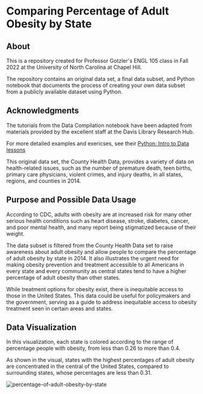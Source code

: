 # Comparing Percentage of Adult Obesity by State

## About
This is a repository created for Professor Gotzler's ENGL 105 class in Fall 2022 at the University of North Carolina at Chapel Hill. 

The repository contains an original data set, a final data subset, and Python notebook that documents the process of creating your own data subset from a publicly available dataset using Python.

## Acknowledgments
The tutorials from the Data Compilation notebook have been adapted from materials provided by the excellent staff at the Davis Library Research Hub.

For more detailed examples and exericses, see their [Python: Intro to Data lessons](https://unc-libraries-data.github.io/Python/Intro/Introduction_CrashCourse.html)

This original data set, the County Health Data, provides a variety of data on health-related issues, such as the number of premature death, teen births, primary care physicians, violent crimes, and injury deaths, in all states, regions, and counties in 2014. 

## Purpose and Possible Data Usage
According to CDC, adults with obesity are at increased risk for many other serious health conditions such as heart disease, stroke, diabetes, cancer, and poor mental health, and many report being stigmatized because of their weight. 

The data subset is filtered from the County Health Data set to raise awareness about adult obesity and allow people to compare the percentage of adult obesity by state in 2014. It also illustrates the urgent need for making obesity prevention and treatment accessible to all Americans in every state and every community as central states tend to have a higher percentage of adult obesity than other states. 

While treatment options for obesity exist, there is inequitable access to those in the United States. This data could be useful for policymakers and the government, serving as a guide to address inequitable access to obesity treatment seen in certain areas and states.

## Data Visualization
In this visualization, each state is colored according to the range of percentage people with obesity, from less than 0.26 to more than 0.4. 

As shown in the visual, states with the highest percentages of adult obesity are concentrated in the central of the United States, compared to surrounding states, whose percentages are less than 0.31.

![percentage-of-adult-obesity-by-state](https://user-images.githubusercontent.com/118301706/204125375-cb275ebc-e91e-4eff-90f5-c6147e2cd82e.png)
